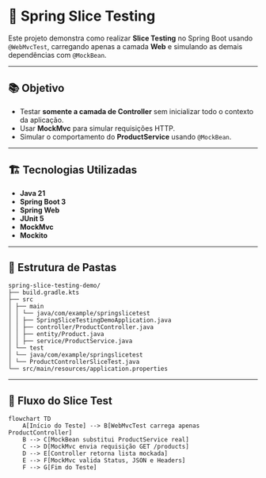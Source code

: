 # 🧪 Spring Slice Testing 

Este projeto demonstra como realizar **Slice Testing** no Spring Boot usando `@WebMvcTest`, carregando apenas a camada **Web** e simulando as demais dependências com `@MockBean`.

---

## 📚 Objetivo
- Testar **somente a camada de Controller** sem inicializar todo o contexto da aplicação.
- Usar **MockMvc** para simular requisições HTTP.
- Simular o comportamento do **ProductService** usando `@MockBean`.

---

## 🏗 Tecnologias Utilizadas
- **Java 21**
- **Spring Boot 3**
- **Spring Web**
- **JUnit 5**
- **MockMvc**
- **Mockito**

---

## 📂 Estrutura de Pastas

```text
spring-slice-testing-demo/
├── build.gradle.kts
├── src
│ ├── main
│ │ └── java/com/example/springslicetest
│ │ ├── SpringSliceTestingDemoApplication.java
│ │ ├── controller/ProductController.java
│ │ ├── entity/Product.java
│ │ ├── service/ProductService.java
│ └── test
│ └── java/com/example/springslicetest
│ └── ProductControllerSliceTest.java
└── src/main/resources/application.properties
```

---

## 🔄 Fluxo do Slice Test

```mermaid
flowchart TD
    A[Início do Teste] --> B[WebMvcTest carrega apenas ProductController]
    B --> C[MockBean substitui ProductService real]
    C --> D[MockMvc envia requisição GET /products]
    D --> E[Controller retorna lista mockada]
    E --> F[MockMvc valida Status, JSON e Headers]
    F --> G[Fim do Teste]

```


